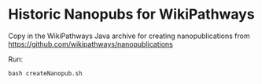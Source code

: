 Historic Nanopubs for WikiPathways 
==================================

Copy in the WikiPathways Java archive for creating nanopublications
from https://github.com/wikipathways/nanopublications

Run:

    bash createNanopub.sh
